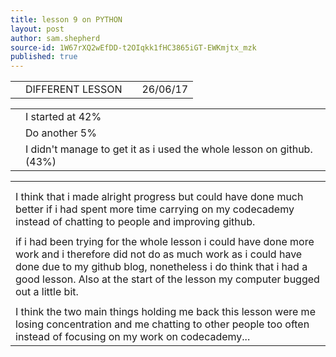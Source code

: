 ```yaml
---
title: lesson 9 on PYTHON
layout: post
author: sam.shepherd
source-id: 1W67rXQ2wEfDD-t2OIqkk1fHC3865iGT-EWKmjtx_mzk
published: true
---
```

<table>
  <tr>
    <td></td>
    <td>DIFFERENT LESSON</td>
    <td></td>
    <td>26/06/17</td>
  </tr>
</table>


<table>
  <tr>
    <td></td>
    <td>I started at 42%</td>
  </tr>
  <tr>
    <td></td>
    <td>Do another 5%</td>
  </tr>
  <tr>
    <td></td>
    <td>I didn't manage to get it as i used the whole lesson on github. (43%)</td>
  </tr>
</table>


<table>
  <tr>
    <td></td>
  </tr>
  <tr>
    <td></td>
  </tr>
  <tr>
    <td>I think that i made alright progress but could have done much better if i had spent more time carrying on my codecademy instead of chatting to people and improving github.</td>
  </tr>
  <tr>
    <td></td>
  </tr>
  <tr>
    <td>if i had been trying for the whole lesson i could have done more work and i therefore did not do as much work as i could have done due to my github blog, nonetheless i do think that i had a good lesson. Also at the start of the lesson my computer bugged out a little bit. </td>
  </tr>
  <tr>
    <td></td>
  </tr>
  <tr>
    <td>I think the two main things holding me back this lesson were me losing concentration and me chatting to other people too often instead of focusing on my work on codecademy...</td>
  </tr>
</table>


